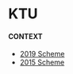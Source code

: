 # KTU

#### CONTEXT

- [2019 Scheme](./2019_Scheme/SUMMARY.md)
- [2015 Scheme](./2015_Scheme/SUMMARY.md)
